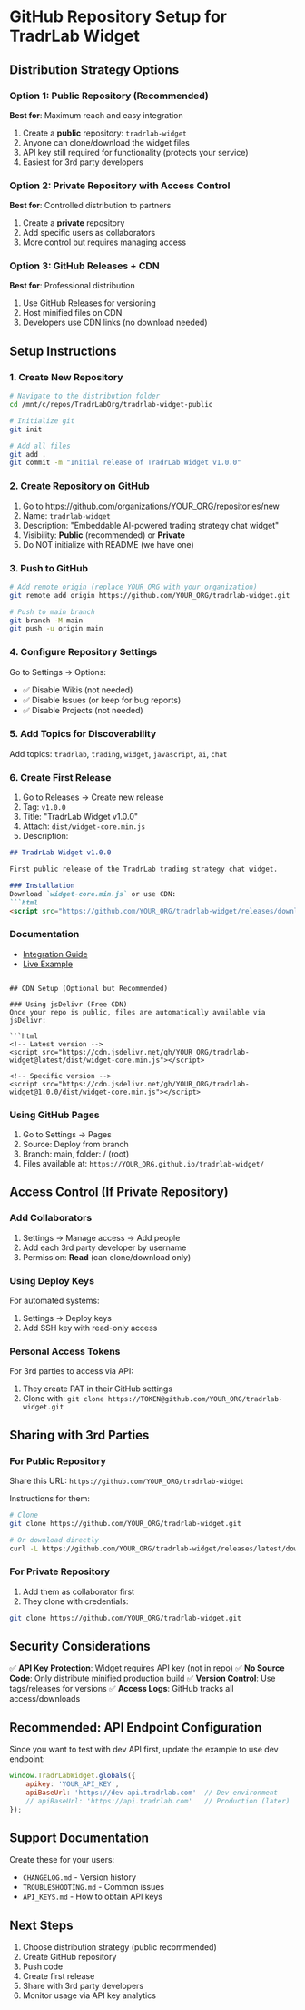 # GitHub Repository Setup for TradrLab Widget

## Distribution Strategy Options

### Option 1: Public Repository (Recommended)
**Best for**: Maximum reach and easy integration

1. Create a **public** repository: `tradrlab-widget`
2. Anyone can clone/download the widget files
3. API key still required for functionality (protects your service)
4. Easiest for 3rd party developers

### Option 2: Private Repository with Access Control
**Best for**: Controlled distribution to partners

1. Create a **private** repository
2. Add specific users as collaborators
3. More control but requires managing access

### Option 3: GitHub Releases + CDN
**Best for**: Professional distribution

1. Use GitHub Releases for versioning
2. Host minified files on CDN
3. Developers use CDN links (no download needed)

## Setup Instructions

### 1. Create New Repository

```bash
# Navigate to the distribution folder
cd /mnt/c/repos/TradrLabOrg/tradrlab-widget-public

# Initialize git
git init

# Add all files
git add .
git commit -m "Initial release of TradrLab Widget v1.0.0"
```

### 2. Create Repository on GitHub

1. Go to https://github.com/organizations/YOUR_ORG/repositories/new
2. Name: `tradrlab-widget`
3. Description: "Embeddable AI-powered trading strategy chat widget"
4. Visibility: **Public** (recommended) or **Private**
5. Do NOT initialize with README (we have one)

### 3. Push to GitHub

```bash
# Add remote origin (replace YOUR_ORG with your organization)
git remote add origin https://github.com/YOUR_ORG/tradrlab-widget.git

# Push to main branch
git branch -M main
git push -u origin main
```

### 4. Configure Repository Settings

Go to Settings → Options:
- ✅ Disable Wikis (not needed)
- ✅ Disable Issues (or keep for bug reports)
- ✅ Disable Projects (not needed)

### 5. Add Topics for Discoverability

Add topics: `tradrlab`, `trading`, `widget`, `javascript`, `ai`, `chat`

### 6. Create First Release

1. Go to Releases → Create new release
2. Tag: `v1.0.0`
3. Title: "TradrLab Widget v1.0.0"
4. Attach: `dist/widget-core.min.js`
5. Description:
```markdown
## TradrLab Widget v1.0.0

First public release of the TradrLab trading strategy chat widget.

### Installation
Download `widget-core.min.js` or use CDN:
```html
<script src="https://github.com/YOUR_ORG/tradrlab-widget/releases/download/v1.0.0/widget-core.min.js"></script>
```

### Documentation
- [Integration Guide](INTEGRATION_GUIDE.md)
- [Live Example](integration-example.html)
```

## CDN Setup (Optional but Recommended)

### Using jsDelivr (Free CDN)
Once your repo is public, files are automatically available via jsDelivr:

```html
<!-- Latest version -->
<script src="https://cdn.jsdelivr.net/gh/YOUR_ORG/tradrlab-widget@latest/dist/widget-core.min.js"></script>

<!-- Specific version -->
<script src="https://cdn.jsdelivr.net/gh/YOUR_ORG/tradrlab-widget@1.0.0/dist/widget-core.min.js"></script>
```

### Using GitHub Pages
1. Go to Settings → Pages
2. Source: Deploy from branch
3. Branch: main, folder: / (root)
4. Files available at: `https://YOUR_ORG.github.io/tradrlab-widget/`

## Access Control (If Private Repository)

### Add Collaborators
1. Settings → Manage access → Add people
2. Add each 3rd party developer by username
3. Permission: **Read** (can clone/download only)

### Using Deploy Keys
For automated systems:
1. Settings → Deploy keys
2. Add SSH key with read-only access

### Personal Access Tokens
For 3rd parties to access via API:
1. They create PAT in their GitHub settings
2. Clone with: `git clone https://TOKEN@github.com/YOUR_ORG/tradrlab-widget.git`

## Sharing with 3rd Parties

### For Public Repository
Share this URL: `https://github.com/YOUR_ORG/tradrlab-widget`

Instructions for them:
```bash
# Clone
git clone https://github.com/YOUR_ORG/tradrlab-widget.git

# Or download directly
curl -L https://github.com/YOUR_ORG/tradrlab-widget/releases/latest/download/widget-core.min.js -o widget-core.min.js
```

### For Private Repository
1. Add them as collaborator first
2. They clone with credentials:
```bash
git clone https://github.com/YOUR_ORG/tradrlab-widget.git
```

## Security Considerations

✅ **API Key Protection**: Widget requires API key (not in repo)
✅ **No Source Code**: Only distribute minified production build
✅ **Version Control**: Use tags/releases for versions
✅ **Access Logs**: GitHub tracks all access/downloads

## Recommended: API Endpoint Configuration

Since you want to test with dev API first, update the example to use dev endpoint:

```javascript
window.TradrLabWidget.globals({
    apikey: 'YOUR_API_KEY',
    apiBaseUrl: 'https://dev-api.tradrlab.com'  // Dev environment
    // apiBaseUrl: 'https://api.tradrlab.com'   // Production (later)
});
```

## Support Documentation

Create these for your users:
- `CHANGELOG.md` - Version history
- `TROUBLESHOOTING.md` - Common issues
- `API_KEYS.md` - How to obtain API keys

## Next Steps

1. Choose distribution strategy (public recommended)
2. Create GitHub repository
3. Push code
4. Create first release
5. Share with 3rd party developers
6. Monitor usage via API key analytics